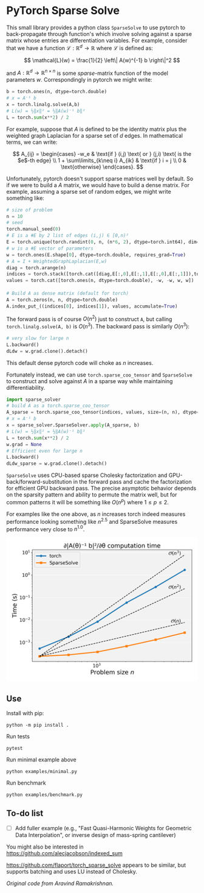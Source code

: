 # PyTorch Sparse Solve

This small library provides a python class `SparseSolve` to use pytorch to
back-propagate through function's which involve solving against a sparse matrix
whose entries are differentiation variables. For example, consider that we have
a function $\mathcal{L} : \mathbb{R}^d \rightarrow \mathbb{R}$ where $\mathcal{L}$ is defined as:

$$
\mathcal{L}(w) = \frac{1}{2} \left\| A(w)^{-1} b \right\|^2
$$

and $A: \mathbb{R}^d \rightarrow \mathbb{R}^{n \times n}$ is some
*sparse*-matrix function of the model parameters $w$.
Correspondingly in pytorch we might write:

```python
b = torch.ones(n, dtype=torch.double)
# x = A⁻¹ b
x = torch.linalg.solve(A,b)
# L(w) = ½‖x‖² = ½‖A(w)⁻¹ b‖²
L = torch.sum(x**2) / 2
```

For example, suppose that $A$ is defined to be the identity matrix plus the weighted graph
Laplacian for a sparse set of $d$ edges. In mathematical terms, we can write:

$$
A_{ij} = \begin{cases}
-w_e & \text{if } (i,j) \text{ or } (j,i) \text{ is the $e$-th edge} \\
1 + \sum\limits_{k\neq i} A_{ik} & \text{if } i = j \\
0 & \text{otherwise}
\end{cases}.
$$

Unfortunately, pytorch doesn't support sparse matrices well by default. So if we
were to build a $A$ matrix, we would have to build a dense matrix. For example,
assuming a sparse set of random edges, we might write something like:

```python
# size of problem
n = 10
# seed
torch.manual_seed(0)
# E is a #E by 2 list of edges (i,j) ∈ [0,n)²
E = torch.unique(torch.randint(0, n, (n*6, 2), dtype=torch.int64), dim=0)
# w is a #E vector of parameters
w = torch.ones(E.shape[0], dtype=torch.double, requires_grad=True)
# A = I + WeightedGraphLaplacian(E,w)
diag = torch.arange(n)
indices = torch.stack([torch.cat([diag,E[:,0],E[:,1],E[:,0],E[:,1]]),torch.cat([diag,E[:,1],E[:,0],E[:,0],E[:,1]])])
values = torch.cat([torch.ones(n, dtype=torch.double), -w, -w, w, w])

# Build A as dense matrix (default for torch)
A = torch.zeros(n, n, dtype=torch.double)
A.index_put_((indices[0], indices[1]), values, accumulate=True)
```

The forward pass is of course $O(n^2)$ just to construct `A`, but calling
`torch.linalg.solve(A, b)` is $O(n^3)$. The backward pass is similarly $O(n^3)$:

```python
# very slow for large n
L.backward()
dLdw = w.grad.clone().detach()
```

This default dense pytorch code will choke as $n$ increases. 

Fortunately instead, we can use `torch.sparse_coo_tensor` and `SparseSolve` to
construct and solve against $A$ in a sparse way while maintaining
differentiability. 

```python
import sparse_solver
# build A as a torch.sparse_coo_tensor 
A_sparse = torch.sparse_coo_tensor(indices, values, size=(n, n), dtype=torch.double).coalesce()
# x = A⁻¹ b
x = sparse_solver.SparseSolver.apply(A_sparse, b)
# L(w) = ½‖x‖² = ½‖A(w)⁻¹ b‖²
L = torch.sum(x**2) / 2
w.grad = None
# Efficient even for large n
L.backward()
dLdw_sparse = w.grad.clone().detach()
```

`SparseSolve` uses CPU-based sparse Cholesky factorization and GPU-back/forward-substitution in the forward pass and cache the factorization for efficient GPU backward pass. The precise asymptotic behavior depends on the sparsity pattern and ability to permute the matrix well, but for common patterns it will be something like $O(n^p)$ where $1\leq p \leq 2$.

For examples like the one above, as $n$ increases torch indeed measures performance looking something like $n^{2.5}$
and SparseSolve measures performance very close to $n^{1.0}$.

![](benchmark.png)

## Use

Install with pip:

    python -m pip install . 

Run tests

    pytest

Run minimal example above

    python examples/minimal.py

Run benchmark

    python examples/benchmark.py


## To-do list

 - [ ] Add fuller example (e.g., "Fast Quasi-Harmonic Weights for Geometric Data Interpolation", or inverse design of mass-spring cantilever)

You might also be interested in https://github.com/alecjacobson/indexed_sum

https://github.com/flaport/torch_sparse_solve appears to be similar, but supports batching and uses LU instead of Cholesky.

_Original code from Aravind Ramakrishnan._
